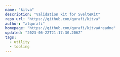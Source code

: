 ```yaml
---
name: "kitva"
description: "Validation kit for SvelteKit"
repo_url: "https://github.com/qurafi/kitva"
author: "alqurafi"
homepage: "https://github.com/qurafi/kitva#readme"
updated: "2023-06-22T21:17:30.206Z"
tags: 
  - utility
  - tooling
---
```

